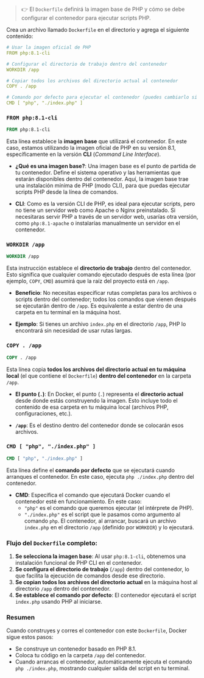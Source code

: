 > 👉 El `Dockerfile` definirá la imagen base de PHP y cómo se debe configurar el contenedor para ejecutar scripts PHP. 


Crea un archivo llamado `Dockerfile` en el directorio y agrega el siguiente contenido:

```yaml
# Usar la imagen oficial de PHP
FROM php:8.1-cli

# Configurar el directorio de trabajo dentro del contenedor
WORKDIR /app

# Copiar todos los archivos del directorio actual al contenedor
COPY . /app

# Comando por defecto para ejecutar el contenedor (puedes cambiarlo si lo deseas)
CMD [ "php", "./index.php" ]
```




### `FROM php:8.1-cli`
```Dockerfile
FROM php:8.1-cli
```
Esta línea establece la **imagen base** que utilizará el contenedor. En este caso, estamos utilizando la imagen oficial de PHP en su versión 8.1, específicamente en la versión **CLI** (*Command Line Interface*).
  
- **¿Qué es una imagen base?**: 
  Una imagen base es el punto de partida de tu contenedor. Define el sistema operativo y las herramientas que estarán disponibles dentro del contenedor. Aquí, la imagen base trae una instalación mínima de PHP (modo CLI), para que puedas ejecutar scripts PHP desde la línea de comandos.
  
- **CLI**: 
  Como es la versión CLI de PHP, es ideal para ejecutar scripts, pero no tiene un servidor web como Apache o Nginx preinstalado. Si necesitaras servir PHP a través de un servidor web, usarías otra versión, como `php:8.1-apache` o instalarías manualmente un servidor en el contenedor.

### `WORKDIR /app`
```Dockerfile
WORKDIR /app
```
Esta instrucción establece el **directorio de trabajo** dentro del contenedor. Esto significa que cualquier comando ejecutado después de esta línea (por ejemplo, `COPY`, `CMD`) asumirá que la raíz del proyecto está en `/app`.

- **Beneficio**:
  No necesitas especificar rutas completas para los archivos o scripts dentro del contenedor; todos los comandos que vienen después se ejecutarán dentro de `/app`. Es equivalente a estar dentro de una carpeta en tu terminal en la máquina host.

- **Ejemplo**: 
  Si tienes un archivo `index.php` en el directorio `/app`, PHP lo encontrará sin necesidad de usar rutas largas.

### `COPY . /app`
```Dockerfile
COPY . /app
```
Esta línea copia **todos los archivos del directorio actual en tu máquina local** (el que contiene el `Dockerfile`) **dentro del contenedor** en la carpeta `/app`.

- **El punto (`.`)**:
  En Docker, el punto (`.`) representa el **directorio actual** desde donde estás construyendo la imagen. Esto incluye todo el contenido de esa carpeta en tu máquina local (archivos PHP, configuraciones, etc.).

- **`/app`**:
  Es el destino dentro del contenedor donde se colocarán esos archivos.

### `CMD [ "php", "./index.php" ]`
```Dockerfile
CMD [ "php", "./index.php" ]
```
Esta línea define el **comando por defecto** que se ejecutará cuando arranques el contenedor. En este caso, ejecuta `php ./index.php` dentro del contenedor.

- **CMD**: 
  Especifica el comando que ejecutará Docker cuando el contenedor esté en funcionamiento. En este caso:
  - `"php"` es el comando que queremos ejecutar (el intérprete de PHP).
  - `"./index.php"` es el script que le pasamos como argumento al comando `php`. El contenedor, al arrancar, buscará un archivo `index.php` en el directorio `/app` (definido por `WORKDIR`) y lo ejecutará.

### Flujo del `Dockerfile` completo:
1. **Se selecciona la imagen base**: Al usar `php:8.1-cli`, obtenemos una instalación funcional de PHP CLI en el contenedor.
2. **Se configura el directorio de trabajo** (`/app`) dentro del contenedor, lo que facilita la ejecución de comandos desde ese directorio.
3. **Se copian todos los archivos del directorio actual** en la máquina host al directorio `/app` dentro del contenedor.
4. **Se establece el comando por defecto**: El contenedor ejecutará el script `index.php` usando PHP al iniciarse.

### Resumen
Cuando construyes y corres el contenedor con este `Dockerfile`, Docker sigue estos pasos:
- Se construye un contenedor basado en PHP 8.1.
- Coloca tu código en la carpeta `/app` del contenedor.
- Cuando arrancas el contenedor, automáticamente ejecuta el comando `php ./index.php`, mostrando cualquier salida del script en tu terminal.
